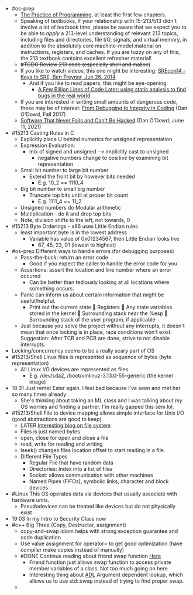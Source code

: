 - #os-prep
	- [The Practice of Programming](https://www.cs.princeton.edu/~bwk/tpop.webpage/),
	  at least the first few chapters.
	- Speaking of textbooks, if your relationship with 15-213/513
	  didn't involve a lot of textbook time,
	  please be aware that we expect you to be able to *apply*
	  a 213-level understanding of relevant 213 topics,
	  including files and directories, file I/O, signals,
	  and virtual memory,
	  in addition to the absolutely core machine-model material
	  on instructions, registers, and caches.
	  If you are fuzzy on any of this,
	  the 213 textbook contains excellent refresher material!
	- ~~#TODO Review 213 code (especially shell and malloc)~~
	- If you like to watch videos, this one might be interesting:
	  [SREcon14 - Keys to SRE, Ben Treynor, Jun 26, 2014](https://www.youtube.com/watch?v=n4Wf14e2jxQ)
		- And if you like to read papers, this might be eye-opening:
			- [A Few Billion Lines of Code Later: using static analysis to find bugs in the real world](https://web.stanford.edu/~engler/BLOC-coverity.pdf)
	- If you are interested in writing small amounts of dangerous
	  code, these may be of interest:
	  [From Debugging to Integrity in Coding](https://web.archive.org/web/20220705190311/https://eas.caltech.edu/engenious/14/alumni_odowd) (Dan O'Dowd, Fall 2017)
	- [Software That Never Fails and Can't Be Hacked](https://www.youtube.com/watch?v=qGRaL2Q8c8Q) (Dan O'Dowd, June 11, 2021)
- #15213 Casting Rules in C
	- Explicitly place U behind numerics for unsigned representation
	- Expression Evaluation:
		- mix of signed and unsigned --> implicitly cast to unsigned
			- negative numbers change to positive by examining bit representation
	- Small bit number to large bit number
		- Extend the front bit by however bits needed
			- E.g. 10_2 == 1110_4
	- Big bit number to small big number
		- Truncate top bits until at proper bit count
			- E.g. 1111_4 == 11_2
	- Unsigned numbers do Modular arithmetic
	- Multiplication - do it and drop top bits
	- Note, division shifts to the left, not towards, 0
- #15213 Byte Orderings - x86 uses Little Endian rules
	- least important byte is in the lowest address
		- Variable has value of 0x01234567, then Little Endian looks like
			- 67, 45, 23, 01 (lowest to highest)
- #os-prep Different ways to handle errors (for debugging purposes)
	- Pass-the-buck: return an error code
		- Good if you expect the caller to handle the error code for you
	- Assertions: assert the location and line number where an error occured
		- Can be better than tediously looking at all locations where something occurs.
	- Panic can inform us about certain information that might be useful/helpful.
		- Print out the current state
		   Registers
		   Any state variables stored in the kernel
		   Surrounding stack near the %esp
		   Surrounding stack of the user program, if applicable
	- Just because you solve the project without any interrupts, it doesn't mean that once locking is in place, race conditions won't exist. Suggestion: After TCB and PCB are done, strive to not disable interrupts.
- Locking/concurrency seems to be a really scary part of OS
- #15213/Shell Linux files is represented as sequence of bytes (byte representation)
	- All Linux I/O devices are represented as files.
		- E.g. /dev/sda2, /boot/vmlinuz-3.13.0-55-generic (the kernel image)
- 18:31 Just remet Ester again. I feel bad because I've seen and met her so many times already
	- She's thinking about taking an ML class and I was talking about my OS worries and finding a partner. I'm really gapped this sem lol.
- #15213/Shell File to device mapping allows simple interface for Unix I/O (good abstractions are good to keep)
	- LATER [Interesting blog on file system](https://www.oreilly.com/openbook/debian/book/ch04_03.html)
	- Files is just named bytes
	- open, close for open and close a file
	- read, write for reading and writing
	- lseek() changes files location offset to start reading in a file.
	- Different File Types
		- Regular File that have random data
		- Directories: Index into a list of files
		- Socket: allows communication with other machines
		- Named Pipes (FIFOs), symbolic links, character and block devices
- #Linux This OS operates data via devices that usually associate with hardware units.
	- Pseudodevices can be treated like devices but do not physically exist
- 19:03 In my Intro to Security Class now
- #c++ Big Three (Copy, Destructor, assignment)
	- copy-and-swap idiom helps with strong exception guarantee and code duplication
	- Use value assignment for operator= to get good optimization (have compiler make copies instead of manually)
	- #DONE Continue reading about friend swap function [Here](https://stackoverflow.com/questions/5695548/public-friend-swap-member-function)
		- Friend function just allows swap function to access private member variables of a class. Not too much going on here
		- Interesting thing about [ADL](https://en.cppreference.com/w/cpp/language/adl) Argument dependent lookup, which allows us to use std::swap instead of trying to find proper swap.
	-